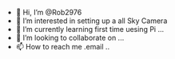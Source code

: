 - 👋 Hi, I’m @Rob2976
- 👀 I’m interested in setting up a all Sky Camera 
- 🌱 I’m currently learning first time uesing Pi ...
- 💞️ I’m looking to collaborate on ...
- 📫 How to reach me .email ..

<!---
Rob2976/Rob2976 is a ✨ special ✨ repository because its `README.md` (this file) appears on your GitHub profile.
You can click the Preview link to take a look at your changes.
--->
